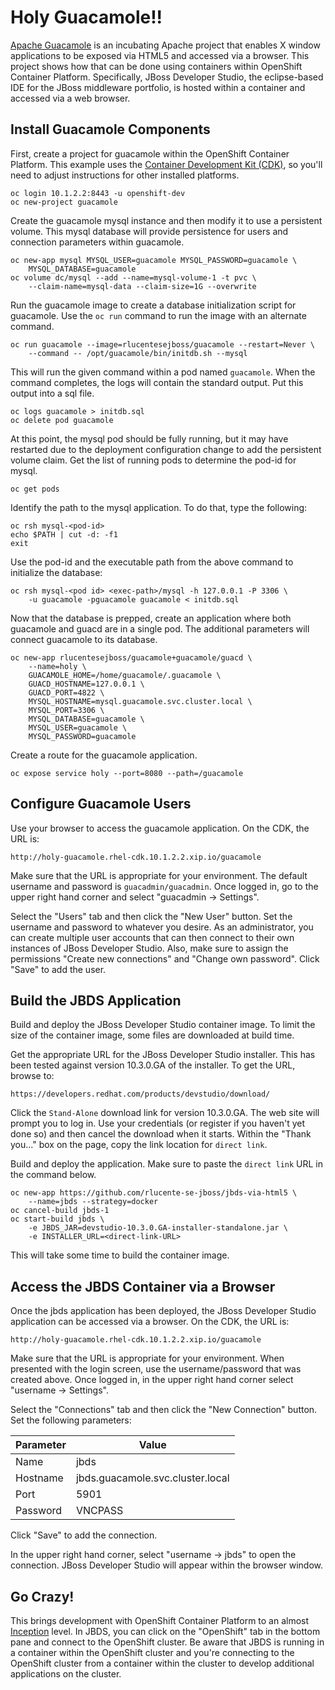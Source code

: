 # Holy Guacamole!!
[Apache Guacamole](https://guacamole.incubator.apache.org/) is an
incubating Apache project that enables X window applications to be
exposed via HTML5 and accessed via a browser.  This project shows
how that can be done using containers within OpenShift Container
Platform.  Specifically, JBoss Developer Studio, the eclipse-based
IDE for the JBoss middleware portfolio, is hosted within a container
and accessed via a web browser.

## Install Guacamole Components
First, create a project for guacamole within the OpenShift Container
Platform.  This example uses the [Container Development Kit
(CDK)](https://developers.redhat.com/products/cdk/overview/), so
you'll need to adjust instructions for other installed platforms.

    oc login 10.1.2.2:8443 -u openshift-dev
    oc new-project guacamole

Create the guacamole mysql instance and then modify it to use a
persistent volume.  This mysql database will provide persistence
for users and connection parameters within guacamole.

    oc new-app mysql MYSQL_USER=guacamole MYSQL_PASSWORD=guacamole \
        MYSQL_DATABASE=guacamole
    oc volume dc/mysql --add --name=mysql-volume-1 -t pvc \
        --claim-name=mysql-data --claim-size=1G --overwrite

Run the guacamole image to create a database initialization script
for guacamole.  Use the `oc run` command to run the image with an
alternate command.

    oc run guacamole --image=rlucentesejboss/guacamole --restart=Never \
        --command -- /opt/guacamole/bin/initdb.sh --mysql 

This will run the given command within a pod named `guacamole`.
When the command completes, the logs will contain the standard
output.  Put this output into a sql file.

    oc logs guacamole > initdb.sql
    oc delete pod guacamole

At this point, the mysql pod should be fully running, but it may
have restarted due to the deployment configuration change to add
the persistent volume claim.  Get the list of running pods to
determine the pod-id for mysql.

    oc get pods

Identify the path to the mysql application.  To do that, type the
following:

    oc rsh mysql-<pod-id>
    echo $PATH | cut -d: -f1
    exit

Use the pod-id and the executable path from the above command to
initialize the database:

    oc rsh mysql-<pod id> <exec-path>/mysql -h 127.0.0.1 -P 3306 \
        -u guacamole -pguacamole guacamole < initdb.sql

Now that the database is prepped, create an application where both
guacamole and guacd are in a single pod.  The additional parameters
will connect guacamole to its database.

    oc new-app rlucentesejboss/guacamole+guacamole/guacd \
        --name=holy \
        GUACAMOLE_HOME=/home/guacamole/.guacamole \
        GUACD_HOSTNAME=127.0.0.1 \
        GUACD_PORT=4822 \
        MYSQL_HOSTNAME=mysql.guacamole.svc.cluster.local \
        MYSQL_PORT=3306 \
        MYSQL_DATABASE=guacamole \
        MYSQL_USER=guacamole \
        MYSQL_PASSWORD=guacamole

Create a route for the guacamole application.

    oc expose service holy --port=8080 --path=/guacamole

## Configure Guacamole Users
Use your browser to access the guacamole application.  On the CDK,
the URL is:

    http://holy-guacamole.rhel-cdk.10.1.2.2.xip.io/guacamole

Make sure that the URL is appropriate for your environment.  The
default username and password is `guacadmin/guacadmin`.  Once logged
in, go to the upper right hand corner and select "guacadmin ->
Settings".

Select the "Users" tab and then click the "New User" button.  Set
the username and password to whatever you desire.  As an administrator,
you can create multiple user accounts that can then connect to their
own instances of JBoss Developer Studio.  Also, make sure to assign
the permissions "Create new connections" and "Change own password".
Click "Save" to add the user.

## Build the JBDS Application
Build and deploy the JBoss Developer Studio container image.  To
limit the size of the container image, some files are downloaded
at build time.

Get the appropriate URL for the JBoss Developer Studio installer.
This has been tested against version 10.3.0.GA of the installer.
To get the URL, browse to:

    https://developers.redhat.com/products/devstudio/download/

Click the `Stand-Alone` download link for version 10.3.0.GA.  The
web site will prompt you to log in.  Use your credentials (or
register if you haven't yet done so) and then cancel the download
when it starts.  Within the "Thank you..." box on the page, copy
the link location for `direct link`.

Build and deploy the application.  Make sure to paste the `direct
link` URL in the command below.

    oc new-app https://github.com/rlucente-se-jboss/jbds-via-html5 \
        --name=jbds --strategy=docker
    oc cancel-build jbds-1
    oc start-build jbds \
        -e JBDS_JAR=devstudio-10.3.0.GA-installer-standalone.jar \
        -e INSTALLER_URL=<direct-link-URL>

This will take some time to build the container image.

## Access the JBDS Container via a Browser
Once the jbds application has been deployed, the JBoss Developer
Studio application can be accessed via a browser.  On the CDK, the
URL is:

    http://holy-guacamole.rhel-cdk.10.1.2.2.xip.io/guacamole

Make sure that the URL is appropriate for your environment.  When
presented with the login screen, use the username/password that was
created above.  Once logged in, in the upper right hand corner
select "username -> Settings".

Select the "Connections" tab and then click the "New Connection"
button.  Set the following parameters:

| Parameter | Value |
| --------- | ----- |
| Name | jbds |
| Hostname | jbds.guacamole.svc.cluster.local |
| Port | 5901 |
| Password | VNCPASS |

Click "Save" to add the connection.

In the upper right hand corner, select "username -> jbds" to open
the connection.  JBoss Developer Studio will appear within the
browser window.

## Go Crazy!
This brings development with OpenShift Container Platform to an
almost [Inception](http://www.imdb.com/title/tt1375666/) level.  In
JBDS, you can click on the "OpenShift" tab in the bottom pane and
connect to the OpenShift cluster.  Be aware that JBDS is running
in a container within the OpenShift cluster and you're connecting
to the OpenShift cluster from a container within the cluster to
develop additional applications on the cluster.
